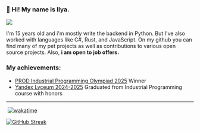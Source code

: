 <h3>👋 Hi! My name is Ilya.</h3>
<a href="https://t.me/lubaskinc0de">
<img src="https://img.shields.io/badge/Telegram-blue?logo=Telegram&logoColor=Blue&style=for-the-badge">
</a>
<p>
  I'm 15 years old and i'm mostly write the backend in Python. But I've also worked with languages like C#, Rust, and JavaScript. On my github you can find many of my pet projects as well as contributions to various open source projects. Also, <b>i am open to job offers.</b>
</p>
<h3>My achievements:</h3>
<ul>
  <li><a href="https://prodcontest.ru/">PROD Industrial Programming Olympiad 2025</a> Winner</li>
  <li><a href="https://lyceum.yandex.ru/">Yandex Lyceum 2024-2025</a> Graduated from Industrial Programming course with honors</li>
</ul>
</div>

-----
<img src="https://komarev.com/ghpvc/?username=lubaskinc0de&style=flat-square&color=blue" alt=""/></img>
[![wakatime](https://wakatime.com/badge/user/280c7358-d8a9-44aa-81b1-ee89e6499271.svg)](https://wakatime.com/@280c7358-d8a9-44aa-81b1-ee89e6499271)

[![GitHub Streak](https://github-readme-streak-stats.herokuapp.com?user=lubaskinc0de&theme=meta-dark&hide_border=true&date_format=n%2Fj%5B%2FY%5D&mode=weekly)](https://git.io/streak-stats)
